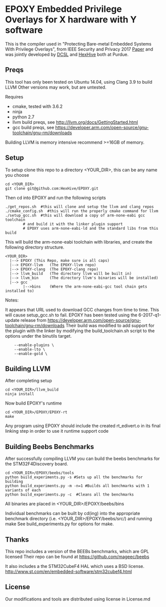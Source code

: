 # EPOXY Embedded Privilege Overlays for X hardware with Y software

This is the compiler used in
"Protecting Bare-metal Embedded Systems With Privilege Overlays",
from IEEE Security and Privacy 2017 [Paper](https://engineering.purdue.edu/dcsl/publications/papers/2017/final_oakland17-epoxy_cameraready.pdf)
and was jointly developed by [DCSL](https://engineering.purdue.edu/dcsl/)
and [HexHive](http://hexhive.github.io/) both at Purdue.

## Preqs

This tool has only been tested on Ubuntu 14.04, using Clang 3.9 to build LLVM
Other versions may work, but are untested.

Requires
* cmake, tested with 3.6.2
* ninja
* python 2.7
* llvm build preqs, see http://llvm.org/docs/GettingStarted.html
* gcc build preqs, see https://developer.arm.com/open-source/gnu-toolchain/gnu-rm/downloads

Building LLVM is memory intensive recommend >=16GB of memory.

## Setup
To setup clone this repo to a directory <YOUR_DIR>, this can be any name you choose
```
cd <YOUR_DIR>
git clone git@github.com:HexHive/EPOXY.git
```

Then cd into EPOXY and run the following scripts
```
./get_repos.sh  #this will clone and setup the llvm and clang repos
./cmake_config.sh  #this will run the properly cmake command for llvm
./setup_gcc.sh  #this will download a copy of arm-none-eabi gcc toolchain
		# and build it with the linker plugin support
		# EPOXY uses arm-none-eabi-ld and the standard libs from this build
```

This will build the arm-none-eabi toolchain with libraries, and
create the following directory structure.

```
<YOUR_DIR>
  |--> EPOXY (This Repo, make sure is all caps)
  |--> EPOXY-llvm   (The EPOXY-llvm repo)
  |--> EPOXY-clang  (The EPOXY-clang repo)
  |--> llvm_build   (The directory llvm will be built in)
  |--> llvm_bin     (The directory llvm's binaries will be installed)
  |--> gcc
        |-->bins    (Where the arm-none-eabi-gcc tool chain gets installed to)

```

Notes:

It appears that URL used to download GCC changes from time to time. This will
cause setup_gcc.sh to fail. EPOXY has been tested using the 6-2017-q1-update
release from https://developer.arm.com/open-source/gnu-toolchain/gnu-rm/downloads
Their build was modified to add support for the plugin with the linker by
modifying the build_toolchain.sh script to the options under the binutils
target.

```
    --enable-plugins \
    --enable-lto \
    --enable-gold \
```

## Building LLVM

After completing setup

```
cd <YOUR_DIR>/llvm_build
ninja install

```

Now build EPOXY's runtime
```
cd <YOUR_DIR>/EPOXY/EPOXY-rt
make
```
Any program using EPOXY should include the created rt_edivert.o in its final
linking step in order to use it runtime support code

## Building Beebs Benchmarks

After successfully compiling LLVM you can build the beebs benchmarks
for the STM32F4Discovery board.

```
cd <YOUR_DIR>/EPOXY/beebs/tools
python build_experiments.py -s #Sets up all the benchmarks for building
python build_experiments.py -m -n=1 #Builds all benchmarks with 1 variants of each
python build_experiments.py -c  #Cleans all the benchmarks

```

All binaries are placed in <YOUR_DIR>/EPOXY/beebs/bins

Individual benchmarks can be built by cd(ing) into the appropriate
benchmark directory (i.e. <YOUR_DIR>/EPOXY/beebs/src/<benchmark>) and running make
See build_experiments.py for options for make.

## Thanks
This repo includes a version of the BEEBs benchmarks, which are GPL licensed
Their repo can be found at https://github.com/mageec/beebs

It also includes a the STM32CubeF4 HAL which uses a BSD license.
http://www.st.com/en/embedded-software/stm32cubef4.html

## License
Our modifications and tools are distributed using license in License.md
